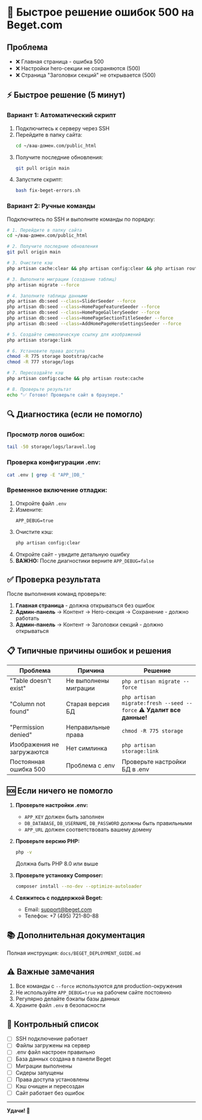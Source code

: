 # 🚨 Быстрое решение ошибок 500 на Beget.com

## Проблема
- ❌ Главная страница - ошибка 500
- ❌ Настройки hero-секции не сохраняются (500)
- ❌ Страница "Заголовки секций" не открывается (500)

## ⚡ Быстрое решение (5 минут)

### Вариант 1: Автоматический скрипт

1. Подключитесь к серверу через SSH
2. Перейдите в папку сайта:
   ```bash
   cd ~/ваш-домен.com/public_html
   ```
3. Получите последние обновления:
   ```bash
   git pull origin main
   ```
4. Запустите скрипт:
   ```bash
   bash fix-beget-errors.sh
   ```

### Вариант 2: Ручные команды

Подключитесь по SSH и выполните команды по порядку:

```bash
# 1. Перейдите в папку сайта
cd ~/ваш-домен.com/public_html

# 2. Получите последние обновления
git pull origin main

# 3. Очистите кэш
php artisan cache:clear && php artisan config:clear && php artisan route:clear && php artisan view:clear

# 3. Выполните миграции (создание таблиц)
php artisan migrate --force

# 4. Заполните таблицы данными
php artisan db:seed --class=SliderSeeder --force
php artisan db:seed --class=HomePageFeatureSeeder --force
php artisan db:seed --class=HomePageGallerySeeder --force
php artisan db:seed --class=HomePageSectionTitleSeeder --force
php artisan db:seed --class=AddHomePageHeroSettingsSeeder --force

# 5. Создайте символическую ссылку для изображений
php artisan storage:link

# 6. Установите права доступа
chmod -R 775 storage bootstrap/cache
chmod -R 777 storage/logs

# 7. Пересоздайте кэш
php artisan config:cache && php artisan route:cache

# 8. Проверьте результат
echo "✅ Готово! Проверьте сайт в браузере."
```

## 🔍 Диагностика (если не помогло)

### Просмотр логов ошибок:
```bash
tail -50 storage/logs/laravel.log
```

### Проверка конфигурации .env:
```bash
cat .env | grep -E "APP_|DB_"
```

### Временное включение отладки:

1. Откройте файл `.env`
2. Измените:
   ```
   APP_DEBUG=true
   ```
3. Очистите кэш:
   ```bash
   php artisan config:clear
   ```
4. Откройте сайт - увидите детальную ошибку
5. **ВАЖНО:** После диагностики верните `APP_DEBUG=false`

## ✅ Проверка результата

После выполнения команд проверьте:

1. **Главная страница** - должна открываться без ошибок
2. **Админ-панель** → Контент → Hero-секция → Сохранение - должно работать
3. **Админ-панель** → Контент → Заголовки секций - должно открываться

## 📋 Типичные причины ошибок и решения

| Проблема | Причина | Решение |
|----------|---------|---------|
| "Table doesn't exist" | Не выполнены миграции | `php artisan migrate --force` |
| "Column not found" | Старая версия БД | `php artisan migrate:fresh --seed --force` ⚠️ **Удалит все данные!** |
| "Permission denied" | Неправильные права | `chmod -R 775 storage` |
| Изображения не загружаются | Нет симлинка | `php artisan storage:link` |
| Постоянная ошибка 500 | Проблема с .env | Проверьте настройки БД в .env |

## 🆘 Если ничего не помогло

1. **Проверьте настройки .env:**
   - `APP_KEY` должен быть заполнен
   - `DB_DATABASE`, `DB_USERNAME`, `DB_PASSWORD` должны быть правильными
   - `APP_URL` должен соответствовать вашему домену

2. **Проверьте версию PHP:**
   ```bash
   php -v
   ```
   Должна быть PHP 8.0 или выше

3. **Проверьте установку Composer:**
   ```bash
   composer install --no-dev --optimize-autoloader
   ```

4. **Свяжитесь с поддержкой Beget:**
   - Email: support@beget.com
   - Телефон: +7 (495) 721-80-88

## 📚 Дополнительная документация

Полная инструкция: `docs/BEGET_DEPLOYMENT_GUIDE.md`

## ⚠️ Важные замечания

1. Все команды с `--force` используются для production-окружения
2. Не используйте `APP_DEBUG=true` на рабочем сайте постоянно
3. Регулярно делайте бэкапы базы данных
4. Храните файл `.env` в безопасности

## 🎯 Контрольный список

- [ ] SSH подключение работает
- [ ] Файлы загружены на сервер
- [ ] .env файл настроен правильно
- [ ] База данных создана в панели Beget
- [ ] Миграции выполнены
- [ ] Сидеры запущены
- [ ] Права доступа установлены
- [ ] Кэш очищен и пересоздан
- [ ] Сайт работает без ошибок

---

**Удачи! 🚀**


